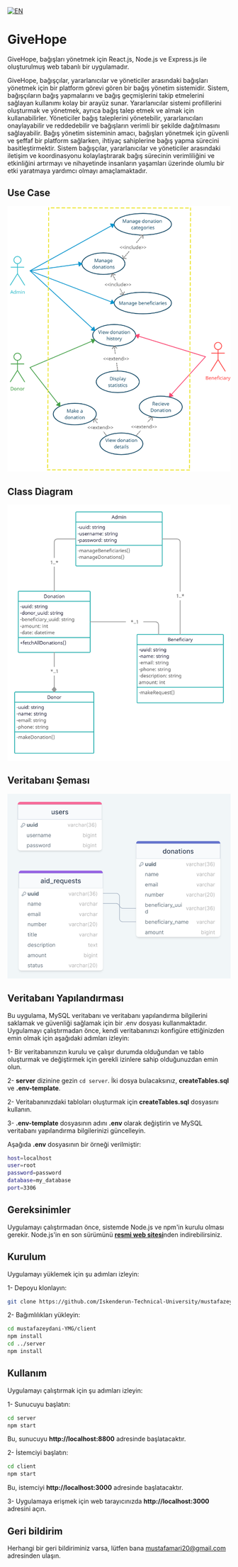 [![EN](https://img.shields.io/badge/lang-EN-red.svg)](https://github.com/Iskenderun-Technical-University/mustafazeydani-YMG/blob/main/README-EN.md)

# GiveHope
GiveHope, bağışları yönetmek için React.js, Node.js ve Express.js ile oluşturulmuş web tabanlı bir uygulamadır.

GiveHope, bağışçılar, yararlanıcılar ve yöneticiler arasındaki bağışları yönetmek için bir platform görevi gören bir bağış yönetim sistemidir. Sistem, bağışçıların bağış yapmalarını ve bağış geçmişlerini takip etmelerini sağlayan kullanımı kolay bir arayüz sunar. Yararlanıcılar sistemi profillerini oluşturmak ve yönetmek, ayrıca bağış talep etmek ve almak için kullanabilirler. Yöneticiler bağış taleplerini yönetebilir, yararlanıcıları onaylayabilir ve reddedebilir ve bağışların verimli bir şekilde dağıtılmasını sağlayabilir. Bağış yönetim sisteminin amacı, bağışları yönetmek için güvenli ve şeffaf bir platform sağlarken, ihtiyaç sahiplerine bağış yapma sürecini basitleştirmektir. Sistem bağışçılar, yararlanıcılar ve yöneticiler arasındaki iletişim ve koordinasyonu kolaylaştırarak bağış sürecinin verimliliğini ve etkinliğini artırmayı ve nihayetinde insanların yaşamları üzerinde olumlu bir etki yaratmaya yardımcı olmayı amaçlamaktadır.

## Use Case
![usecase](./assets/usecase-diagram.png)

## Class Diagram
![class](./assets/class-diagram.png)

## Veritabanı Şeması
![scheme](./assets/scheme.png)

## Veritabanı Yapılandırması
Bu uygulama, MySQL veritabanı ve veritabanı yapılandırma bilgilerini saklamak ve güvenliği sağlamak için bir .env dosyası kullanmaktadır. Uygulamayı çalıştırmadan önce, kendi veritabanınızı konfigüre ettiğinizden emin olmak için aşağıdaki adımları izleyin:

1- Bir veritabanınızın kurulu ve çalışır durumda olduğundan ve tablo oluşturmak ve değiştirmek için gerekli izinlere sahip olduğunuzdan emin olun.

2- **server** dizinine gezin `cd server`. İki dosya bulacaksınız, **createTables.sql** ve **.env-template**. 

2- Veritabanınızdaki tabloları oluşturmak için **createTables.sql** dosyasını kullanın.

3- **.env-template** dosyasının adını **.env** olarak değiştirin ve MySQL veritabanı yapılandırma bilgilerinizi güncelleyin.

Aşağıda **.env** dosyasının bir örneği verilmiştir:

```bash
host=localhost
user=root
password=password
database=my_database
port=3306
```

## Gereksinimler
Uygulamayı çalıştırmadan önce, sistemde Node.js ve npm'in kurulu olması gerekir. Node.js'in en son sürümünü [**resmi web sitesi**](https://nodejs.org/)nden indirebilirsiniz.

## Kurulum
Uygulamayı yüklemek için şu adımları izleyin:

1- Depoyu klonlayın: 

```bash
git clone https://github.com/Iskenderun-Technical-University/mustafazeydani-YMG.git
```

2- Bağımlılıkları yükleyin:

```bash
cd mustafazeydani-YMG/client
npm install
cd ../server
npm install
```

## Kullanım
Uygulamayı çalıştırmak için şu adımları izleyin:

1- Sunucuyu başlatın:

```bash
cd server
npm start
```

Bu, sunucuyu **http[]()://localhost:8800** adresinde başlatacaktır.

2- İstemciyi başlatın:

```bash
cd client
npm start
```

Bu, istemciyi **http[]()://localhost:3000** adresinde başlatacaktır.

3- Uygulamaya erişmek için web tarayıcınızda **http[]()://localhost:3000** adresini açın.

## Geri bildirim

Herhangi bir geri bildiriminiz varsa, lütfen bana mustafamari20@gmail.com adresinden ulaşın.